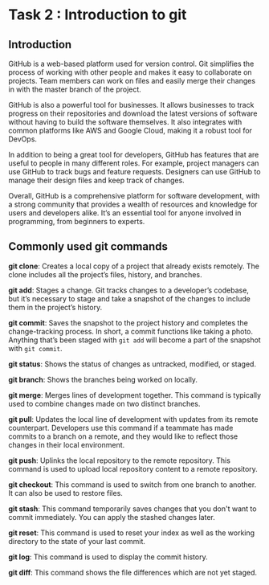 # Task 2 : Introduction to git

## Introduction

GitHub is a web-based platform used for version control. Git simplifies the process of working with other people and makes it easy to collaborate on projects. Team members can work on files and easily merge their changes in with the master branch of the project.

GitHub is also a powerful tool for businesses. It allows businesses to track progress on their repositories and download the latest versions of software without having to build the software themselves. It also integrates with common platforms like AWS and Google Cloud, making it a robust tool for DevOps.

In addition to being a great tool for developers, GitHub has features that are useful to people in many different roles. For example, project managers can use GitHub to track bugs and feature requests. Designers can use GitHub to manage their design files and keep track of changes.

Overall, GitHub is a comprehensive platform for software development, with a strong community that provides a wealth of resources and knowledge for users and developers alike. It’s an essential tool for anyone involved in programming, from beginners to experts.

## Commonly used git commands

**git clone**: Creates a local copy of a project that already exists remotely. The clone includes all the project’s files, history, and branches.

**git add**: Stages a change. Git tracks changes to a developer’s codebase, but it’s necessary to stage and take a snapshot of the changes to include them in the project’s history.

**git commit**: Saves the snapshot to the project history and completes the change-tracking process. In short, a commit functions like taking a photo. Anything that’s been staged with `git add` will become a part of the snapshot with `git commit`.

**git status**: Shows the status of changes as untracked, modified, or staged.

**git branch**: Shows the branches being worked on locally.

**git merge**: Merges lines of development together. This command is typically used to combine changes made on two distinct branches.

**git pull**: Updates the local line of development with updates from its remote counterpart. Developers use this command if a teammate has made commits to a branch on a remote, and they would like to reflect those changes in their local environment.

**git push**: Uplinks the local repository to the remote repository. This command is used to upload local repository content to a remote repository.

**git checkout**: This command is used to switch from one branch to another. It can also be used to restore files.

**git stash**: This command temporarily saves changes that you don't want to commit immediately. You can apply the stashed changes later.

**git reset**: This command is used to reset your index as well as the working directory to the state of your last commit.

**git log**: This command is used to display the commit history.

**git diff**: This command shows the file differences which are not yet staged.
